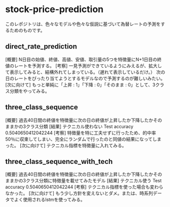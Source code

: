 # stock-price-prediction
このレポジトリは、色々なモデルや色々な仮説に基づいて為替レートの予測をするためのものです。

## direct_rate_prediction
[概要]
N日目の始値、終値、高値、安値、取引量の5つを特徴量にN+1日目の終値のレートを予測する。
[考察]
一見予測ができているようにみえるが、拡大して表示してみると、結構外れてしまっている。（遅れて表示しているだけ。）
次の日のレートをぴったり当てようとするモデルなので予測するのが難しいみたい。
[次に向けて]
もっと単純に「上昇 : 1」「下降 : 0」「そのまま : 0」として、3クラス分類をやってみる。

## three_class_sequence
[概要]
過去40日間の終値を特徴量に次の日の終値が上昇したか下降したかそのままかの3クラス分類
[結果]
テクニカル使わない
Test accuracy 0.5040650412042244
[考察]
特徴量を特に工夫せずに行ったため、的中率50％に収束してしまい、完全にランダムで行ったのと同値の結果になってしまった。
[次に向けて]
テクニカル指標を特徴量に入れてみる。

## three_class_sequence_with_tech
[概要]
過去40日間の終値を特徴量に次の日の終値が上昇したか下降したかそのままかの3クラス分類に特徴量を載せてみたモデル
[結果]
テクニカル使う
Test accuracy 0.5040650412042244
[考察]
テクニカル指標を使った場合も変わらなかった。
[次に向けて]
もう少し方針を変えないとダメ。または、時系列データでよく使用されるlstmを使ってみる。
